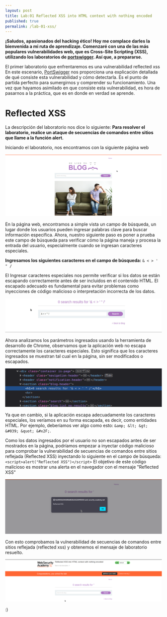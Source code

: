 ```yaml
---
layout: post
title: Lab:01 Reflected XSS into HTML context with nothing encoded
published: true
permalink: /lab-01-xss/
---
```

**¡Saludos, apasionados del hacking ético! Hoy me complace darles la bienvenida a mi ruta de aprendizaje.
Comenzaré con una de las más populares vulnerabilidades web, que es Cross-Site Scripting (XSS),
utilizando los laboratorios de [portswigger](https://portswigger.net/).
Así que, a prepararse.**

El primer laboratorio que enfrentaremos es una vulnerabilidad reflected xss
En este escenario, [PortSwigger](https://portswigger.net/web-security/cross-site-scripting/reflected) nos proporciona una explicación detallada de qué consiste esta
vulnerabilidad y cómo detectarla.
Es el punto de partida perfecto para sumergirnos y comprender su funcionamiento.
Una vez que hayamos asimilado en que consiste esta vulnerabilidad, es hora de pasarnos a la práctica, que es en donde en verdad se aprende.

# [](#header-1)Reflected XSS
La descripción del laboratorio nos dice lo siguiente: **Para resolver el laboratorio, realice un ataque de secuencias de comandos entre sitios que llame a la función alert.**

Iniciando el laboratorio, nos encontramos con la siguiente página web

![](/images/inicio.png)

En la página web, encontramos a simple vista un campo de búsqueda, un lugar donde los usuarios pueden ingresar
palabras clave para buscar información específica. Ahora, nuestro siguiente paso es poner a prueba este campo de búsqueda
para verificar cómo la página maneja y procesa la entrada del usuario, especialmente cuando se ingresan caracteres especiales.

**Ingresamos los siguientes caracteres en el campo de búsqueda:** `& < > ' " /`

El Ingresar caracteres especiales nos permite verificar si los datos se están escapando correctamente antes de ser incluidos en el contenido HTML.
El escapado adecuado es fundamental para evitar problemas como inyecciones de código malicioso o interpretación incorrecta de los datos.

![](/images/images2.png)

Ahora analizamos los parámetros ingresados usando la herramienta de desarrollo de Chrome, observamos que la aplicación web no escapa correctamente los caracteres especiales.
Esto significa que los caracteres ingresados se muestran tal cual en la página, sin ser modificados o escapados.

![](/images/images3.png)

Ya que en cambio, si la aplicación escapa adecuadamente los caracteres especiales, los veríamos en su forma escapada, es decir, como entidades HTML. Por ejemplo, deberíamos
ver algo como esto: `&amp; &lt; &gt; &#039; &quot; &#x2F;`.

Como los datos ingresados por el usuario no son escapados antes de ser mostrados en la página, podríamos
empezar a inyectar código malicioso para comprobar la vulnerabilidad de secuencias de comandos entre sitios reflejada (Reflected XSS) inyectando lo siguiente
en el campo de búsqueda: `<script>alert("Reflected XSS")</script>`
El objetivo de este código malicioso es mostrar una alerta en el navegador con el mensaje "Reflected XSS"

![](/images/images4.png)

Con esto comprobamos la vulnerabilidad  de secuencias de comandos entre sitios reflejada (reflected xss) y obtenemos el mensaje de laboratorio resuelto.

![](/images/images5.png)

:)
